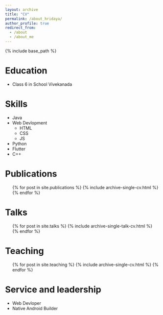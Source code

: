 ```yaml
---
layout: archive
title: "CV"
permalink: /about_hridaya/
author_profile: true
redirect_from:
  - /about
  - /about_me
---
```


{% include base_path %}

Education
======
* Class 6 in School Vivekanada
  
Skills
======
* Java
* Web Devlopment
  * HTML
  * CSS
  * JS
* Python
* Flutter
* C++

Publications
======
  <ul>{% for post in site.publications %}
    {% include archive-single-cv.html %}
  {% endfor %}</ul>
  
Talks
======
  <ul>{% for post in site.talks %}
    {% include archive-single-talk-cv.html %}
  {% endfor %}</ul>
  
Teaching
======
  <ul>{% for post in site.teaching %}
    {% include archive-single-cv.html %}
  {% endfor %}</ul>
  
Service and leadership
======
* Web Devloper
* Native Android Builder

